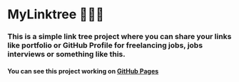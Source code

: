 # MyLinktree 👨🏽‍💻
### This is a simple link tree project where you can share your links like portfolio or GitHub Profile for freelancing jobs, jobs interviews or something like this. 
#### You can see this project working on [GitHub Pages](https://matheus-gs.github.io/MyLinktree/)
